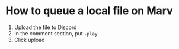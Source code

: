 # How to queue a local file on Marv

1. Upload the file to Discord
2. In the comment section, put `-play`
3. Click upload
